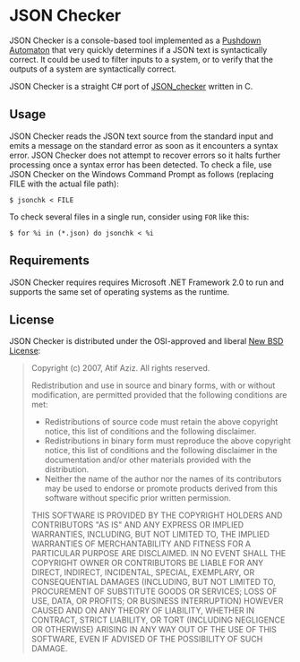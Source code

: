 # JSON Checker

JSON Checker is a console-based tool implemented as a [Pushdown Automaton]
that very quickly determines if a JSON text is syntactically correct. It could
be used to filter inputs to a system, or to verify that the outputs of a
system are syntactically correct.

JSON Checker is a straight C# port of [JSON_checker] written in C.

  [Pushdown Automaton]: http://en.wikipedia.org/wiki/Pushdown_automaton
  [JSON_checker]: http://www.json.org/JSON_checker/


## Usage

JSON Checker reads the JSON text source from the standard input and emits a
message on the standard error as soon as it encounters a syntax error. JSON
Checker does not attempt to recover errors so it halts further processing once
a syntax error has been detected. To check a file, use JSON Checker on the
Windows Command Prompt as follows (replacing FILE with the actual file path):

    $ jsonchk < FILE

To check several files in a single run, consider using `FOR` like this:

    $ for %i in (*.json) do jsonchk < %i


## Requirements

JSON Checker requires requires Microsoft .NET Framework 2.0 to run and
supports the same set of operating systems as the runtime.

## License

JSON Checker is distributed under the OSI-approved and liberal [New BSD
License][newbsd]:

> Copyright (c) 2007, Atif Aziz. All rights reserved.
>
> Redistribution and use in source and binary forms, with or without
> modification, are permitted provided that the following conditions are met:
>
> * Redistributions of source code must retain the above copyright notice,
> this list of conditions and the following disclaimer.
> * Redistributions in binary form must reproduce the above copyright notice,
> this list of conditions and the following disclaimer in the documentation
> and/or other materials provided with the distribution.
> * Neither the name of the author nor the names of its contributors may be
> used to endorse or promote products derived from this software without
> specific prior written permission.
>
> THIS SOFTWARE IS PROVIDED BY THE COPYRIGHT HOLDERS AND CONTRIBUTORS "AS IS"
> AND ANY EXPRESS OR IMPLIED WARRANTIES, INCLUDING, BUT NOT LIMITED TO, THE
> IMPLIED WARRANTIES OF MERCHANTABILITY AND FITNESS FOR A PARTICULAR PURPOSE
> ARE DISCLAIMED. IN NO EVENT SHALL THE COPYRIGHT OWNER OR CONTRIBUTORS BE
> LIABLE FOR ANY DIRECT, INDIRECT, INCIDENTAL, SPECIAL, EXEMPLARY, OR
> CONSEQUENTIAL DAMAGES (INCLUDING, BUT NOT LIMITED TO, PROCUREMENT OF
> SUBSTITUTE GOODS OR SERVICES; LOSS OF USE, DATA, OR PROFITS; OR BUSINESS
> INTERRUPTION) HOWEVER CAUSED AND ON ANY THEORY OF LIABILITY, WHETHER IN
> CONTRACT, STRICT LIABILITY, OR TORT (INCLUDING NEGLIGENCE OR OTHERWISE)
> ARISING IN ANY WAY OUT OF THE USE OF THIS SOFTWARE, EVEN IF ADVISED OF THE
> POSSIBILITY OF SUCH DAMAGE.

  [newbsd]: https://opensource.org/licenses/BSD-3-Clause
